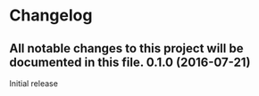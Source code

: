 # Changelog

All notable changes to this project will be documented in this file.
0.1.0 (2016-07-21)
------------------
Initial release


